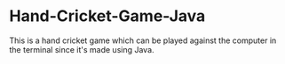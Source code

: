 # Hand-Cricket-Game-Java
This is a hand cricket game which can be played against the computer in the terminal since it's made using Java.
